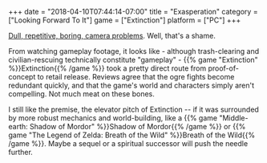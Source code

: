+++
date = "2018-04-10T07:44:14-07:00"
title = "Exasperation"
category = ["Looking Forward To It"]
game = ["Extinction"]
platform = ["PC"]
+++

<a href="https://opencritic.com/game/5866/extinction?tab=1">Dull, repetitive, boring, camera problems</a>.  Well, that's a shame.

From watching gameplay footage, it looks like - although trash-clearing and civilian-rescuing technically constitute "gameplay" - {{% game "Extinction" %}}Extinction{{% /game %}} took a pretty direct route from proof-of-concept to retail release.  Reviews agree that the ogre fights become redundant quickly, and that the game's world and characters simply aren't compelling.  Not much meat on these bones.

I still like the premise, the elevator pitch of Extinction -- if it was surrounded by more robust mechanics and world-building, like a {{% game "Middle-earth: Shadow of Mordor" %}}Shadow of Mordor{{% /game %}} or {{% game "The Legend of Zelda: Breath of the Wild" %}}Breath of the Wild{{% /game %}}.  Maybe a sequel or a spiritual successor will push the needle further.
